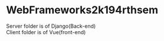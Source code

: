 # WebFrameworks2k194rthsem
Server folder is of Django(Back-end)<br>
Client folder is of Vue(front-end)
